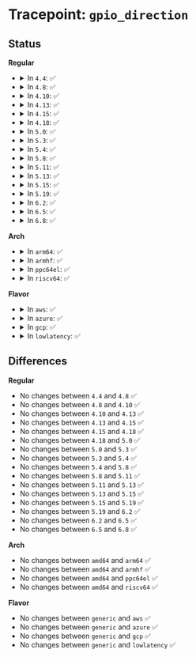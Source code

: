 # Tracepoint: <code>gpio_direction</code>

## Status
<b>Regular</b>
<ul>
<li>
<details>
<summary>In <code>4.4</code>: ✅</summary>

Event:

```c
struct trace_event_raw_gpio_direction {
    struct trace_entry ent;
    unsigned int gpio;
    int in;
    int err;
    char __data[0];
};
```
Function:

```c
void trace_event_raw_event_gpio_direction(void *__data, unsigned int gpio, int in, int err);
```
</details>
</li>
<li>
<details>
<summary>In <code>4.8</code>: ✅</summary>

Event:

```c
struct trace_event_raw_gpio_direction {
    struct trace_entry ent;
    unsigned int gpio;
    int in;
    int err;
    char __data[0];
};
```
Function:

```c
void trace_event_raw_event_gpio_direction(void *__data, unsigned int gpio, int in, int err);
```
</details>
</li>
<li>
<details>
<summary>In <code>4.10</code>: ✅</summary>

Event:

```c
struct trace_event_raw_gpio_direction {
    struct trace_entry ent;
    unsigned int gpio;
    int in;
    int err;
    char __data[0];
};
```
Function:

```c
void trace_event_raw_event_gpio_direction(void *__data, unsigned int gpio, int in, int err);
```
</details>
</li>
<li>
<details>
<summary>In <code>4.13</code>: ✅</summary>

Event:

```c
struct trace_event_raw_gpio_direction {
    struct trace_entry ent;
    unsigned int gpio;
    int in;
    int err;
    char __data[0];
};
```
Function:

```c
void trace_event_raw_event_gpio_direction(void *__data, unsigned int gpio, int in, int err);
```
</details>
</li>
<li>
<details>
<summary>In <code>4.15</code>: ✅</summary>

Event:

```c
struct trace_event_raw_gpio_direction {
    struct trace_entry ent;
    unsigned int gpio;
    int in;
    int err;
    char __data[0];
};
```
Function:

```c
void trace_event_raw_event_gpio_direction(void *__data, unsigned int gpio, int in, int err);
```
</details>
</li>
<li>
<details>
<summary>In <code>4.18</code>: ✅</summary>

Event:

```c
struct trace_event_raw_gpio_direction {
    struct trace_entry ent;
    unsigned int gpio;
    int in;
    int err;
    char __data[0];
};
```
Function:

```c
void trace_event_raw_event_gpio_direction(void *__data, unsigned int gpio, int in, int err);
```
</details>
</li>
<li>
<details>
<summary>In <code>5.0</code>: ✅</summary>

Event:

```c
struct trace_event_raw_gpio_direction {
    struct trace_entry ent;
    unsigned int gpio;
    int in;
    int err;
    char __data[0];
};
```
Function:

```c
void trace_event_raw_event_gpio_direction(void *__data, unsigned int gpio, int in, int err);
```
</details>
</li>
<li>
<details>
<summary>In <code>5.3</code>: ✅</summary>

Event:

```c
struct trace_event_raw_gpio_direction {
    struct trace_entry ent;
    unsigned int gpio;
    int in;
    int err;
    char __data[0];
};
```
Function:

```c
void trace_event_raw_event_gpio_direction(void *__data, unsigned int gpio, int in, int err);
```
</details>
</li>
<li>
<details>
<summary>In <code>5.4</code>: ✅</summary>

Event:

```c
struct trace_event_raw_gpio_direction {
    struct trace_entry ent;
    unsigned int gpio;
    int in;
    int err;
    char __data[0];
};
```
Function:

```c
void trace_event_raw_event_gpio_direction(void *__data, unsigned int gpio, int in, int err);
```
</details>
</li>
<li>
<details>
<summary>In <code>5.8</code>: ✅</summary>

Event:

```c
struct trace_event_raw_gpio_direction {
    struct trace_entry ent;
    unsigned int gpio;
    int in;
    int err;
    char __data[0];
};
```
Function:

```c
void trace_event_raw_event_gpio_direction(void *__data, unsigned int gpio, int in, int err);
```
</details>
</li>
<li>
<details>
<summary>In <code>5.11</code>: ✅</summary>

Event:

```c
struct trace_event_raw_gpio_direction {
    struct trace_entry ent;
    unsigned int gpio;
    int in;
    int err;
    char __data[0];
};
```
Function:

```c
void trace_event_raw_event_gpio_direction(void *__data, unsigned int gpio, int in, int err);
```
</details>
</li>
<li>
<details>
<summary>In <code>5.13</code>: ✅</summary>

Event:

```c
struct trace_event_raw_gpio_direction {
    struct trace_entry ent;
    unsigned int gpio;
    int in;
    int err;
    char __data[0];
};
```
Function:

```c
void trace_event_raw_event_gpio_direction(void *__data, unsigned int gpio, int in, int err);
```
</details>
</li>
<li>
<details>
<summary>In <code>5.15</code>: ✅</summary>

Event:

```c
struct trace_event_raw_gpio_direction {
    struct trace_entry ent;
    unsigned int gpio;
    int in;
    int err;
    char __data[0];
};
```
Function:

```c
void trace_event_raw_event_gpio_direction(void *__data, unsigned int gpio, int in, int err);
```
</details>
</li>
<li>
<details>
<summary>In <code>5.19</code>: ✅</summary>

Event:

```c
struct trace_event_raw_gpio_direction {
    struct trace_entry ent;
    unsigned int gpio;
    int in;
    int err;
    char __data[0];
};
```
Function:

```c
void trace_event_raw_event_gpio_direction(void *__data, unsigned int gpio, int in, int err);
```
</details>
</li>
<li>
<details>
<summary>In <code>6.2</code>: ✅</summary>

Event:

```c
struct trace_event_raw_gpio_direction {
    struct trace_entry ent;
    unsigned int gpio;
    int in;
    int err;
    char __data[0];
};
```
Function:

```c
void trace_event_raw_event_gpio_direction(void *__data, unsigned int gpio, int in, int err);
```
</details>
</li>
<li>
<details>
<summary>In <code>6.5</code>: ✅</summary>

Event:

```c
struct trace_event_raw_gpio_direction {
    struct trace_entry ent;
    unsigned int gpio;
    int in;
    int err;
    char __data[0];
};
```
Function:

```c
void trace_event_raw_event_gpio_direction(void *__data, unsigned int gpio, int in, int err);
```
</details>
</li>
<li>
<details>
<summary>In <code>6.8</code>: ✅</summary>

Event:

```c
struct trace_event_raw_gpio_direction {
    struct trace_entry ent;
    unsigned int gpio;
    int in;
    int err;
    char __data[0];
};
```
Function:

```c
void trace_event_raw_event_gpio_direction(void *__data, unsigned int gpio, int in, int err);
```
</details>
</li>
</ul>
<b>Arch</b>
<ul>
<li>
<details>
<summary>In <code>arm64</code>: ✅</summary>

Event:

```c
struct trace_event_raw_gpio_direction {
    struct trace_entry ent;
    unsigned int gpio;
    int in;
    int err;
    char __data[0];
};
```
Function:

```c
void trace_event_raw_event_gpio_direction(void *__data, unsigned int gpio, int in, int err);
```
</details>
</li>
<li>
<details>
<summary>In <code>armhf</code>: ✅</summary>

Event:

```c
struct trace_event_raw_gpio_direction {
    struct trace_entry ent;
    unsigned int gpio;
    int in;
    int err;
    char __data[0];
};
```
Function:

```c
void trace_event_raw_event_gpio_direction(void *__data, unsigned int gpio, int in, int err);
```
</details>
</li>
<li>
<details>
<summary>In <code>ppc64el</code>: ✅</summary>

Event:

```c
struct trace_event_raw_gpio_direction {
    struct trace_entry ent;
    unsigned int gpio;
    int in;
    int err;
    char __data[0];
};
```
Function:

```c
void trace_event_raw_event_gpio_direction(void *__data, unsigned int gpio, int in, int err);
```
</details>
</li>
<li>
<details>
<summary>In <code>riscv64</code>: ✅</summary>

Event:

```c
struct trace_event_raw_gpio_direction {
    struct trace_entry ent;
    unsigned int gpio;
    int in;
    int err;
    char __data[0];
};
```
Function:

```c
void trace_event_raw_event_gpio_direction(void *__data, unsigned int gpio, int in, int err);
```
</details>
</li>
</ul>
<b>Flavor</b>
<ul>
<li>
<details>
<summary>In <code>aws</code>: ✅</summary>

Event:

```c
struct trace_event_raw_gpio_direction {
    struct trace_entry ent;
    unsigned int gpio;
    int in;
    int err;
    char __data[0];
};
```
Function:

```c
void trace_event_raw_event_gpio_direction(void *__data, unsigned int gpio, int in, int err);
```
</details>
</li>
<li>
<details>
<summary>In <code>azure</code>: ✅</summary>

Event:

```c
struct trace_event_raw_gpio_direction {
    struct trace_entry ent;
    unsigned int gpio;
    int in;
    int err;
    char __data[0];
};
```
Function:

```c
void trace_event_raw_event_gpio_direction(void *__data, unsigned int gpio, int in, int err);
```
</details>
</li>
<li>
<details>
<summary>In <code>gcp</code>: ✅</summary>

Event:

```c
struct trace_event_raw_gpio_direction {
    struct trace_entry ent;
    unsigned int gpio;
    int in;
    int err;
    char __data[0];
};
```
Function:

```c
void trace_event_raw_event_gpio_direction(void *__data, unsigned int gpio, int in, int err);
```
</details>
</li>
<li>
<details>
<summary>In <code>lowlatency</code>: ✅</summary>

Event:

```c
struct trace_event_raw_gpio_direction {
    struct trace_entry ent;
    unsigned int gpio;
    int in;
    int err;
    char __data[0];
};
```
Function:

```c
void trace_event_raw_event_gpio_direction(void *__data, unsigned int gpio, int in, int err);
```
</details>
</li>
</ul>

## Differences
<b>Regular</b>
<ul>
<li>
No changes between <code>4.4</code> and <code>4.8</code> ✅
</li>
<li>
No changes between <code>4.8</code> and <code>4.10</code> ✅
</li>
<li>
No changes between <code>4.10</code> and <code>4.13</code> ✅
</li>
<li>
No changes between <code>4.13</code> and <code>4.15</code> ✅
</li>
<li>
No changes between <code>4.15</code> and <code>4.18</code> ✅
</li>
<li>
No changes between <code>4.18</code> and <code>5.0</code> ✅
</li>
<li>
No changes between <code>5.0</code> and <code>5.3</code> ✅
</li>
<li>
No changes between <code>5.3</code> and <code>5.4</code> ✅
</li>
<li>
No changes between <code>5.4</code> and <code>5.8</code> ✅
</li>
<li>
No changes between <code>5.8</code> and <code>5.11</code> ✅
</li>
<li>
No changes between <code>5.11</code> and <code>5.13</code> ✅
</li>
<li>
No changes between <code>5.13</code> and <code>5.15</code> ✅
</li>
<li>
No changes between <code>5.15</code> and <code>5.19</code> ✅
</li>
<li>
No changes between <code>5.19</code> and <code>6.2</code> ✅
</li>
<li>
No changes between <code>6.2</code> and <code>6.5</code> ✅
</li>
<li>
No changes between <code>6.5</code> and <code>6.8</code> ✅
</li>
</ul>
<b>Arch</b>
<ul>
<li>
No changes between <code>amd64</code> and <code>arm64</code> ✅
</li>
<li>
No changes between <code>amd64</code> and <code>armhf</code> ✅
</li>
<li>
No changes between <code>amd64</code> and <code>ppc64el</code> ✅
</li>
<li>
No changes between <code>amd64</code> and <code>riscv64</code> ✅
</li>
</ul>
<b>Flavor</b>
<ul>
<li>
No changes between <code>generic</code> and <code>aws</code> ✅
</li>
<li>
No changes between <code>generic</code> and <code>azure</code> ✅
</li>
<li>
No changes between <code>generic</code> and <code>gcp</code> ✅
</li>
<li>
No changes between <code>generic</code> and <code>lowlatency</code> ✅
</li>
</ul>
